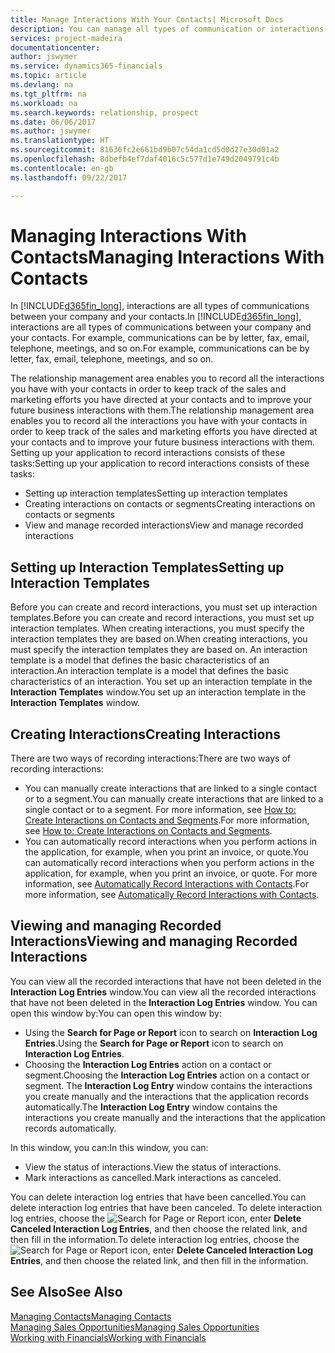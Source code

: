 ```yaml
---
title: Manage Interactions With Your Contacts| Microsoft Docs
description: You can manage all types of communication or interactions between your company and your contacts, for example, letters, phone calls, meetings, and so on.
services: project-madeira
documentationcenter: 
author: jswymer
ms.service: dynamics365-financials
ms.topic: article
ms.devlang: na
ms.tgt_pltfrm: na
ms.workload: na
ms.search.keywords: relationship, prospect
ms.date: 06/06/2017
ms.author: jswymer
ms.translationtype: HT
ms.sourcegitcommit: 81636fc2e661bd9b07c54da1cd5d0d27e30d01a2
ms.openlocfilehash: 8dbefb4ef7daf4016c5c577d1e749d2049791c4b
ms.contentlocale: en-gb
ms.lasthandoff: 09/22/2017

---
```

# <a name="managing-interactions-with-contacts"></a><span data-ttu-id="ba5f8-103">Managing Interactions With Contacts</span><span class="sxs-lookup"><span data-stu-id="ba5f8-103">Managing Interactions With Contacts</span></span>
<span data-ttu-id="ba5f8-104">In [!INCLUDE[d365fin_long](includes/d365fin_long_md.md)], interactions are all types of communications between your company and your contacts.</span><span class="sxs-lookup"><span data-stu-id="ba5f8-104">In [!INCLUDE[d365fin_long](includes/d365fin_long_md.md)], interactions are all types of communications between your company and your contacts.</span></span> <span data-ttu-id="ba5f8-105">For example, communications can be by letter, fax, email, telephone, meetings, and so on.</span><span class="sxs-lookup"><span data-stu-id="ba5f8-105">For example, communications can be by letter, fax, email, telephone, meetings, and so on.</span></span>

<span data-ttu-id="ba5f8-106">The relationship management area enables you to record all the interactions you have with your contacts in order to keep track of the sales and marketing efforts you have directed at your contacts and to improve your future business interactions with them.</span><span class="sxs-lookup"><span data-stu-id="ba5f8-106">The relationship management area enables you to record all the interactions you have with your contacts in order to keep track of the sales and marketing efforts you have directed at your contacts and to improve your future business interactions with them.</span></span> <span data-ttu-id="ba5f8-107">Setting up your application to record interactions consists of these tasks:</span><span class="sxs-lookup"><span data-stu-id="ba5f8-107">Setting up your application to record interactions consists of these tasks:</span></span>

* <span data-ttu-id="ba5f8-108">Setting up interaction templates</span><span class="sxs-lookup"><span data-stu-id="ba5f8-108">Setting up interaction templates</span></span>  
* <span data-ttu-id="ba5f8-109">Creating interactions on contacts or segments</span><span class="sxs-lookup"><span data-stu-id="ba5f8-109">Creating interactions on contacts or segments</span></span>  
* <span data-ttu-id="ba5f8-110">View and manage recorded interactions</span><span class="sxs-lookup"><span data-stu-id="ba5f8-110">View and manage recorded interactions</span></span>  

##  <a name="setting-up-interaction-templates"></a><span data-ttu-id="ba5f8-111">Setting up Interaction Templates</span><span class="sxs-lookup"><span data-stu-id="ba5f8-111">Setting up Interaction Templates</span></span>
<span data-ttu-id="ba5f8-112">Before you can create and record interactions, you must set up interaction templates.</span><span class="sxs-lookup"><span data-stu-id="ba5f8-112">Before you can create and record interactions, you must set up interaction templates.</span></span> <span data-ttu-id="ba5f8-113">When creating interactions, you must specify the interaction templates they are based on.</span><span class="sxs-lookup"><span data-stu-id="ba5f8-113">When creating interactions, you must specify the interaction templates they are based on.</span></span> <span data-ttu-id="ba5f8-114">An interaction template is a model that defines the basic characteristics of an interaction.</span><span class="sxs-lookup"><span data-stu-id="ba5f8-114">An interaction template is a model that defines the basic characteristics of an interaction.</span></span>
<span data-ttu-id="ba5f8-115">You set up an interaction template in the **Interaction Templates** window.</span><span class="sxs-lookup"><span data-stu-id="ba5f8-115">You set up an interaction template in the **Interaction Templates** window.</span></span>  

## <a name="creating-interactions"></a><span data-ttu-id="ba5f8-116">Creating Interactions</span><span class="sxs-lookup"><span data-stu-id="ba5f8-116">Creating Interactions</span></span>
<span data-ttu-id="ba5f8-117">There are two ways of recording interactions:</span><span class="sxs-lookup"><span data-stu-id="ba5f8-117">There are two ways of recording interactions:</span></span>

* <span data-ttu-id="ba5f8-118">You can manually create interactions that are linked to a single contact or to a segment.</span><span class="sxs-lookup"><span data-stu-id="ba5f8-118">You can manually create interactions that are linked to a single contact or to a segment.</span></span> <span data-ttu-id="ba5f8-119">For more information, see [How to: Create Interactions on Contacts and Segments](marketing-how-create-interactions.md).</span><span class="sxs-lookup"><span data-stu-id="ba5f8-119">For more information, see [How to: Create Interactions on Contacts and Segments](marketing-how-create-interactions.md).</span></span>  
* <span data-ttu-id="ba5f8-120">You can automatically record interactions when you perform actions in the application, for example, when you print an invoice, or quote.</span><span class="sxs-lookup"><span data-stu-id="ba5f8-120">You can automatically record interactions when you perform actions in the application, for example, when you print an invoice, or quote.</span></span> <span data-ttu-id="ba5f8-121">For more information, see [Automatically Record Interactions with Contacts](marketing-auto-record-interactions.md).</span><span class="sxs-lookup"><span data-stu-id="ba5f8-121">For more information, see [Automatically Record Interactions with Contacts](marketing-auto-record-interactions.md).</span></span>

## <a name="viewing-and-managing-recorded-interactions"></a><span data-ttu-id="ba5f8-122">Viewing and managing Recorded Interactions</span><span class="sxs-lookup"><span data-stu-id="ba5f8-122">Viewing and managing Recorded Interactions</span></span>
<span data-ttu-id="ba5f8-123">You can view all the recorded interactions that have not been deleted in the **Interaction Log Entries** window.</span><span class="sxs-lookup"><span data-stu-id="ba5f8-123">You can view all the recorded interactions that have not been deleted in the **Interaction Log Entries** window.</span></span> <span data-ttu-id="ba5f8-124">You can open this window by:</span><span class="sxs-lookup"><span data-stu-id="ba5f8-124">You can open this window by:</span></span>

* <span data-ttu-id="ba5f8-125">Using the **Search for Page or Report** icon to search on **Interaction Log Entries**.</span><span class="sxs-lookup"><span data-stu-id="ba5f8-125">Using the **Search for Page or Report** icon to search on **Interaction Log Entries**.</span></span>
* <span data-ttu-id="ba5f8-126">Choosing the **Interaction Log Entries** action on a contact or segment.</span><span class="sxs-lookup"><span data-stu-id="ba5f8-126">Choosing the **Interaction Log Entries** action on a contact or segment.</span></span>
  <span data-ttu-id="ba5f8-127">The **Interaction Log Entry** window contains the interactions you create manually and the interactions that the application records automatically.</span><span class="sxs-lookup"><span data-stu-id="ba5f8-127">The **Interaction Log Entry** window contains the interactions you create manually and the interactions that the application records automatically.</span></span>

<span data-ttu-id="ba5f8-128">In this window, you can:</span><span class="sxs-lookup"><span data-stu-id="ba5f8-128">In this window, you can:</span></span>

* <span data-ttu-id="ba5f8-129">View the status of interactions.</span><span class="sxs-lookup"><span data-stu-id="ba5f8-129">View the status of interactions.</span></span>
* <span data-ttu-id="ba5f8-130">Mark interactions as cancelled.</span><span class="sxs-lookup"><span data-stu-id="ba5f8-130">Mark interactions as canceled.</span></span>

<span data-ttu-id="ba5f8-131">You can delete interaction log entries that have been cancelled.</span><span class="sxs-lookup"><span data-stu-id="ba5f8-131">You can delete interaction log entries that have been canceled.</span></span> <span data-ttu-id="ba5f8-132">To delete interaction log entries, choose the ![Search for Page or Report](media/ui-search/search_small.png "Search for Page or Report icon") icon, enter **Delete Canceled Interaction Log Entries**, and then choose the related link, and then fill in the information.</span><span class="sxs-lookup"><span data-stu-id="ba5f8-132">To delete interaction log entries, choose the ![Search for Page or Report](media/ui-search/search_small.png "Search for Page or Report icon") icon, enter **Delete Canceled Interaction Log Entries**, and then choose the related link, and then fill in the information.</span></span>

## <a name="see-also"></a><span data-ttu-id="ba5f8-133">See Also</span><span class="sxs-lookup"><span data-stu-id="ba5f8-133">See Also</span></span>
[<span data-ttu-id="ba5f8-134">Managing Contacts</span><span class="sxs-lookup"><span data-stu-id="ba5f8-134">Managing Contacts</span></span>](marketing-contacts.md)  
[<span data-ttu-id="ba5f8-135">Managing Sales Opportunities</span><span class="sxs-lookup"><span data-stu-id="ba5f8-135">Managing Sales Opportunities</span></span>](marketing-manage-sales-opportunities.md)  
[<span data-ttu-id="ba5f8-136">Working with Financials</span><span class="sxs-lookup"><span data-stu-id="ba5f8-136">Working with Financials</span></span>](ui-work-product.md)  

